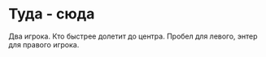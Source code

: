 # Туда - сюда
Два игрока. Кто быстрее долетит до центра. Пробел для левого, энтер для правого игрока.

